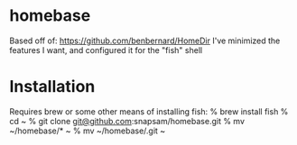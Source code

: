 homebase
========
Based off of: https://github.com/benbernard/HomeDir
I've minimized the features I want, and configured it for the "fish" shell


Installation
========
Requires brew or some other means of installing fish:
% brew install fish
% cd ~
% git clone git@github.com:snapsam/homebase.git
% mv ~/homebase/* ~
% mv ~/homebase/.git ~
